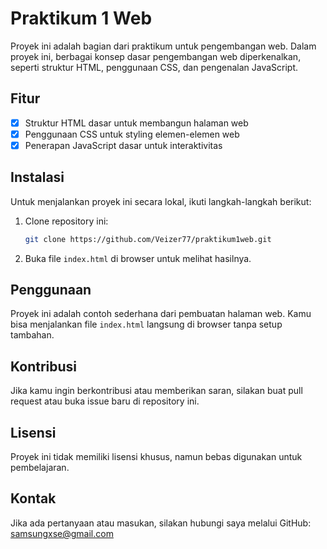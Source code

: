 # Praktikum 1 Web

Proyek ini adalah bagian dari praktikum untuk pengembangan web. Dalam proyek ini, berbagai konsep dasar pengembangan web diperkenalkan, seperti struktur HTML, penggunaan CSS, dan pengenalan JavaScript.

## Fitur

- [x] Struktur HTML dasar untuk membangun halaman web
- [x] Penggunaan CSS untuk styling elemen-elemen web
- [x] Penerapan JavaScript dasar untuk interaktivitas

## Instalasi

Untuk menjalankan proyek ini secara lokal, ikuti langkah-langkah berikut:

1. Clone repository ini:

   ```bash
   git clone https://github.com/Veizer77/praktikum1web.git
   ```

2. Buka file `index.html` di browser untuk melihat hasilnya.

## Penggunaan

Proyek ini adalah contoh sederhana dari pembuatan halaman web. Kamu bisa menjalankan file `index.html` langsung di browser tanpa setup tambahan.

## Kontribusi

Jika kamu ingin berkontribusi atau memberikan saran, silakan buat pull request atau buka issue baru di repository ini.

## Lisensi

Proyek ini tidak memiliki lisensi khusus, namun bebas digunakan untuk pembelajaran.

## Kontak

Jika ada pertanyaan atau masukan, silakan hubungi saya melalui GitHub: [samsungxse@gmail.com](https://github.com/Veizer77)
